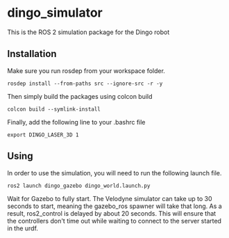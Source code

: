 # dingo_simulator
This is the ROS 2 simulation package for the Dingo robot

## Installation
Make sure you run rosdep from your workspace folder.
```
rosdep install --from-paths src --ignore-src -r -y
```

Then simply build the packages using colcon build
```
colcon build --symlink-install
```

Finally, add the following line to your .bashrc file
```
export DINGO_LASER_3D 1
```

## Using
In order to use the simulation, you will need to run the following launch file.
```
ros2 launch dingo_gazebo dingo_world.launch.py
```
Wait for Gazebo to fully start.
The Velodyne simulator can take up to 30 seconds to start, meaning the gazebo_ros spawner will take that long.
As a result, ros2_control is delayed by about 20 seconds.
This will ensure that the controllers don't time out while waiting to connect to the server started in the urdf.
